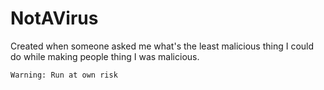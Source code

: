 # NotAVirus
Created when someone asked me what's the least malicious thing I could do while making people thing I was malicious.


```ldif
Warning: Run at own risk
```
